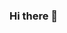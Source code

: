 ### Hi there 👋

<!--
**Mik1ha/Mik1ha** is a ✨ _special_ ✨ repository because its `README.md` (this file) appears on your GitHub profile.

Here are some ideas to get you started:

- 🔭 I’m currently working on ... baking croissants 🥐 
- 🌱 I’m currently learning ... the basics of Fintech and Python through the USYD x Trilogy Fintech Bootcamp
- 👯 I’m looking to collaborate on ... assignments and coursework
- 🤔 I’m looking for help with ... Fintech and Python
- 💬 Ask me about ... Hiking
- 📫 How to reach me: ... tba
- 😄 Pronouns: ... she/her
- ⚡ Fun fact: ... 
-->
